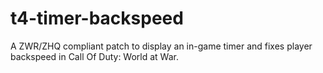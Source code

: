 # t4-timer-backspeed
A ZWR/ZHQ compliant patch to display an in-game timer and fixes player backspeed in Call Of Duty: World at War.
